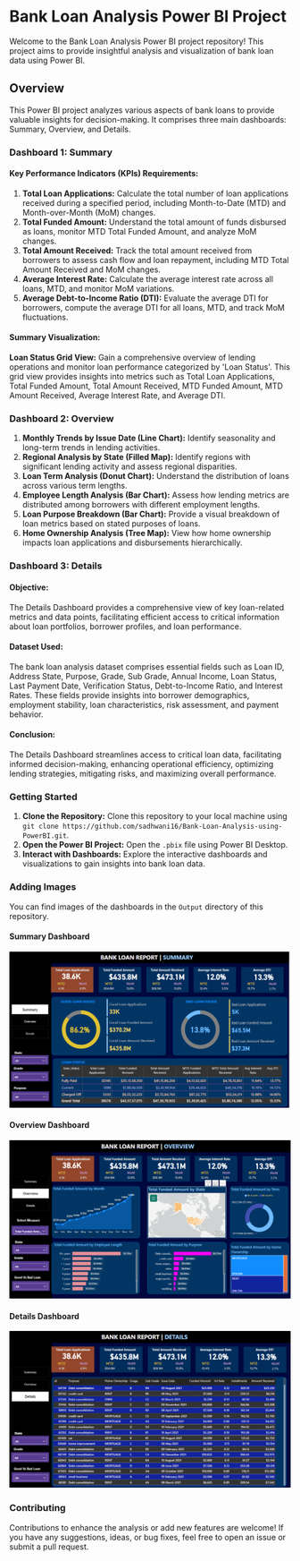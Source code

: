 # Bank Loan Analysis Power BI Project

Welcome to the Bank Loan Analysis Power BI project repository! This project aims to provide insightful analysis and visualization of bank loan data using Power BI.

## Overview

This Power BI project analyzes various aspects of bank loans to provide valuable insights for decision-making. It comprises three main dashboards: Summary, Overview, and Details.

### Dashboard 1: Summary

#### Key Performance Indicators (KPIs) Requirements:

1. **Total Loan Applications:** Calculate the total number of loan applications received during a specified period, including Month-to-Date (MTD) and Month-over-Month (MoM) changes.
2. **Total Funded Amount:** Understand the total amount of funds disbursed as loans, monitor MTD Total Funded Amount, and analyze MoM changes.
3. **Total Amount Received:** Track the total amount received from borrowers to assess cash flow and loan repayment, including MTD Total Amount Received and MoM changes.
4. **Average Interest Rate:** Calculate the average interest rate across all loans, MTD, and monitor MoM variations.
5. **Average Debt-to-Income Ratio (DTI):** Evaluate the average DTI for borrowers, compute the average DTI for all loans, MTD, and track MoM fluctuations.

#### Summary Visualization:

**Loan Status Grid View:** Gain a comprehensive overview of lending operations and monitor loan performance categorized by 'Loan Status'. This grid view provides insights into metrics such as Total Loan Applications, Total Funded Amount, Total Amount Received, MTD Funded Amount, MTD Amount Received, Average Interest Rate, and Average DTI.

### Dashboard 2: Overview

1. **Monthly Trends by Issue Date (Line Chart):** Identify seasonality and long-term trends in lending activities.
2. **Regional Analysis by State (Filled Map):** Identify regions with significant lending activity and assess regional disparities.
3. **Loan Term Analysis (Donut Chart):** Understand the distribution of loans across various term lengths.
4. **Employee Length Analysis (Bar Chart):** Assess how lending metrics are distributed among borrowers with different employment lengths.
5. **Loan Purpose Breakdown (Bar Chart):** Provide a visual breakdown of loan metrics based on stated purposes of loans.
6. **Home Ownership Analysis (Tree Map):** View how home ownership impacts loan applications and disbursements hierarchically.

### Dashboard 3: Details

#### Objective:

The Details Dashboard provides a comprehensive view of key loan-related metrics and data points, facilitating efficient access to critical information about loan portfolios, borrower profiles, and loan performance.

#### Dataset Used:

The bank loan analysis dataset comprises essential fields such as Loan ID, Address State, Purpose, Grade, Sub Grade, Annual Income, Loan Status, Last Payment Date, Verification Status, Debt-to-Income Ratio, and Interest Rates. These fields provide insights into borrower demographics, employment stability, loan characteristics, risk assessment, and payment behavior.

#### Conclusion:

The Details Dashboard streamlines access to critical loan data, facilitating informed decision-making, enhancing operational efficiency, optimizing lending strategies, mitigating risks, and maximizing overall performance.

### Getting Started

1. **Clone the Repository:** Clone this repository to your local machine using `git clone https://github.com/sadhwani16/Bank-Loan-Analysis-using-PowerBI.git`.
2. **Open the Power BI Project:** Open the `.pbix` file using Power BI Desktop.
3. **Interact with Dashboards:** Explore the interactive dashboards and visualizations to gain insights into bank loan data.

### Adding Images

You can find images of the dashboards in the `Output` directory of this repository.

#### Summary Dashboard
![Summary Dashboard](/Output/Summary.png)

#### Overview Dashboard
![Overview Dashboard](/Output/Overview.png)

#### Details Dashboard
![Details Dashboard](/Output/Details.png)

### Contributing

Contributions to enhance the analysis or add new features are welcome! If you have any suggestions, ideas, or bug fixes, feel free to open an issue or submit a pull request.
